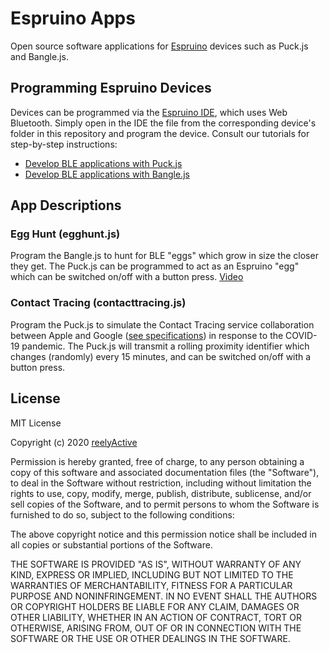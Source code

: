 Espruino Apps
=============

Open source software applications for [Espruino](https://www.espruino.com/) devices such as Puck.js and Bangle.js.


Programming Espruino Devices
----------------------------

Devices can be programmed via the [Espruino IDE](https://www.espruino.com/ide/), which uses Web Bluetooth.  Simply open in the IDE the file from the corresponding device's folder in this repository and program the device.  Consult our tutorials for step-by-step instructions:
- [Develop BLE applications with Puck.js](https://reelyactive.github.io/diy/puckjs-dev/)
- [Develop BLE applications with Bangle.js](https://reelyactive.github.io/diy/banglejs-dev/)


App Descriptions
----------------

### Egg Hunt (egghunt.js)

Program the Bangle.js to hunt for BLE "eggs" which grow in size the closer they get.  The Puck.js can be programmed to act as an Espruino "egg" which can be switched on/off with a button press.  [Video](https://www.youtube.com/watch?v=oUIwdN5F4yI)

### Contact Tracing (contacttracing.js)

Program the Puck.js to simulate the Contact Tracing service collaboration between Apple and Google ([see specifications](https://www.apple.com/covid19/contacttracing/)) in response to the COVID-19 pandemic.  The Puck.js will transmit a rolling proximity identifier which changes (randomly) every 15 minutes, and can be switched on/off with a button press.


License
-------

MIT License

Copyright (c) 2020 [reelyActive](https://www.reelyactive.com)

Permission is hereby granted, free of charge, to any person obtaining a copy of this software and associated documentation files (the "Software"), to deal in the Software without restriction, including without limitation the rights to use, copy, modify, merge, publish, distribute, sublicense, and/or sell copies of the Software, and to permit persons to whom the Software is furnished to do so, subject to the following conditions:

The above copyright notice and this permission notice shall be included in all copies or substantial portions of the Software.

THE SOFTWARE IS PROVIDED "AS IS", WITHOUT WARRANTY OF ANY KIND, EXPRESS OR
IMPLIED, INCLUDING BUT NOT LIMITED TO THE WARRANTIES OF MERCHANTABILITY,
FITNESS FOR A PARTICULAR PURPOSE AND NONINFRINGEMENT. IN NO EVENT SHALL THE
AUTHORS OR COPYRIGHT HOLDERS BE LIABLE FOR ANY CLAIM, DAMAGES OR OTHER
LIABILITY, WHETHER IN AN ACTION OF CONTRACT, TORT OR OTHERWISE, ARISING FROM,
OUT OF OR IN CONNECTION WITH THE SOFTWARE OR THE USE OR OTHER DEALINGS IN
THE SOFTWARE.